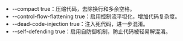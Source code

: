 - --compact true：压缩代码，去除换行和多余空格。
- --control-flow-flattening true：启用控制流平坦化，增加代码复杂度。
- --dead-code-injection true：注入死代码，进一步混淆。
- --self-defending true：启用自防御机制，防止代码被轻易解混淆。
